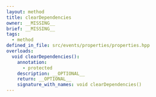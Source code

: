 ```yaml
---
layout: method
title: clearDependencies
owner: __MISSING__
brief: __MISSING__
tags:
  - method
defined_in_file: src/events/properties/properties.hpp
overloads:
  void clearDependencies():
    annotation:
      - protected
    description: __OPTIONAL__
    return: __OPTIONAL__
    signature_with_names: void clearDependencies()
---
```

